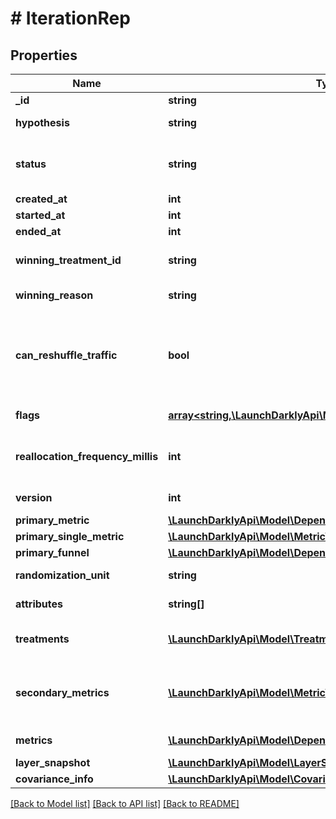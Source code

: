 # # IterationRep

## Properties

Name | Type | Description | Notes
------------ | ------------- | ------------- | -------------
**_id** | **string** | The iteration ID | [optional]
**hypothesis** | **string** | The expected outcome of this experiment |
**status** | **string** | The status of the iteration: &lt;code&gt;not_started&lt;/code&gt;, &lt;code&gt;running&lt;/code&gt;, &lt;code&gt;stopped&lt;/code&gt; |
**created_at** | **int** |  |
**started_at** | **int** |  | [optional]
**ended_at** | **int** |  | [optional]
**winning_treatment_id** | **string** | The ID of the treatment chosen when the experiment stopped | [optional]
**winning_reason** | **string** | The reason you stopped the experiment | [optional]
**can_reshuffle_traffic** | **bool** | Whether the experiment may reassign traffic to different variations when the experiment audience changes (true) or must keep all traffic assigned to its initial variation (false). | [optional]
**flags** | [**array<string,\LaunchDarklyApi\Model\FlagRep>**](FlagRep.md) | Details on the flag used in this experiment | [optional]
**reallocation_frequency_millis** | **int** | The cadence (in milliseconds) to update the allocation. Only present for multi-armed bandits. | [optional]
**version** | **int** | The current version that the iteration is on | [optional]
**primary_metric** | [**\LaunchDarklyApi\Model\DependentMetricOrMetricGroupRep**](DependentMetricOrMetricGroupRep.md) |  | [optional]
**primary_single_metric** | [**\LaunchDarklyApi\Model\MetricV2Rep**](MetricV2Rep.md) |  | [optional]
**primary_funnel** | [**\LaunchDarklyApi\Model\DependentMetricGroupRepWithMetrics**](DependentMetricGroupRepWithMetrics.md) |  | [optional]
**randomization_unit** | **string** | The unit of randomization for this iteration | [optional]
**attributes** | **string[]** | The available attribute filters for this iteration | [optional]
**treatments** | [**\LaunchDarklyApi\Model\TreatmentRep[]**](TreatmentRep.md) | Details on the variations you are testing in the experiment | [optional]
**secondary_metrics** | [**\LaunchDarklyApi\Model\MetricV2Rep[]**](MetricV2Rep.md) | Deprecated, use &lt;code&gt;metrics&lt;/code&gt; instead. Details on the secondary metrics for this experiment. | [optional]
**metrics** | [**\LaunchDarklyApi\Model\DependentMetricOrMetricGroupRep[]**](DependentMetricOrMetricGroupRep.md) | Details on the metrics for this experiment | [optional]
**layer_snapshot** | [**\LaunchDarklyApi\Model\LayerSnapshotRep**](LayerSnapshotRep.md) |  | [optional]
**covariance_info** | [**\LaunchDarklyApi\Model\CovarianceInfoRep**](CovarianceInfoRep.md) |  | [optional]

[[Back to Model list]](../../README.md#models) [[Back to API list]](../../README.md#endpoints) [[Back to README]](../../README.md)
